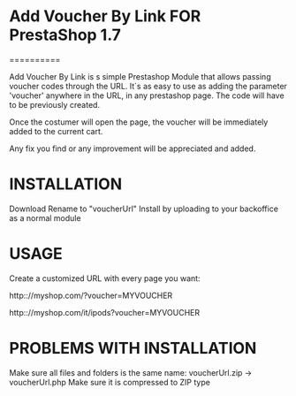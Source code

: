 # Add Voucher By Link FOR PrestaShop 1.7
==========

Add Voucher By Link is s simple Prestashop Module that allows passing voucher codes through the URL.
It´s as easy to use as adding the parameter 'voucher' anywhere in the URL, in any prestashop page.
The code will have to be previously created.

Once the costumer will open the page, the voucher will be immediately added to the current cart.

Any fix you find or any improvement will be appreciated and added.

# INSTALLATION

Download 
Rename to "voucherUrl"
Install by uploading to your backoffice as a normal module

# USAGE

Create a customized URL with every page you want: 

http:://myshop.com/?voucher=MYVOUCHER

http:://myshop.com/it/ipods?voucher=MYVOUCHER

# PROBLEMS WITH INSTALLATION    

Make sure all files and folders is the same name: voucherUrl.zip -> voucherUrl.php
Make sure it is compressed to ZIP type
